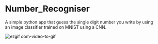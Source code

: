 # Number_Recogniser

A simple python app that guess the single digit number you write by using an image classifier trained on MNIST using a CNN.


![ezgif com-video-to-gif](https://user-images.githubusercontent.com/48356056/82395022-34b86f00-9a68-11ea-8e29-a6ea44e84aff.gif)
